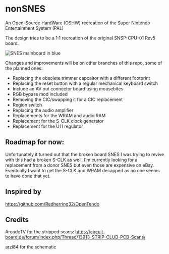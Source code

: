 # nonSNES
An Open-Source HardWare (OSHW) recreation of the Super Nintendo Entertainment System (PAL)

The design tries to be a 1:1 recreation of the original SNSP-CPU-01 Rev5 board.

![SNES mainboard in blue](https://raw.githubusercontent.com/stonedDiscord/nonSNES/main/photo/snsp.jpeg)

Changes and improvements will be on other branches of this repo, some of the planned ones:
- Replacing the obsolete trimmer capcaitor with a different footprint
- Replacing the reset button with a regular mechanical keyboard switch
- Include an AV out connector board using mousebites
- RGB bypass mod included
- Removing the CIC/swapping it for a CIC replacement
- Region switch
- Replacing the audio amplifier
- Replacements for the WRAM and audio RAM
- Replacement for the S-CLK clock generator
- Replacement for the U11 regulator

## Roadmap for now:
Unfortunately it turned out that the broken board SNES I was trying to revive with this had a broken S-CLK as well.
I'm currently looking for a replacement from a donor SNES but even those are expensive on eBay.
Eventually I want to get the S-CLK and WRAM decapped as no one seems to have done that yet.

## Inspired by
https://github.com/Redherring32/OpenTendo

## Credits

ArcadeTV for the stripped scans:
https://circuit-board.de/forum/index.php/Thread/13913-STRIP-CLUB-PCB-Scans/

arzi84 for the schematic
